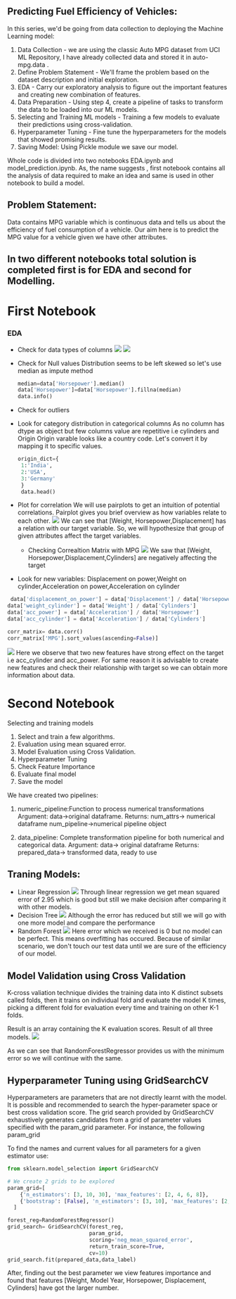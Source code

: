 ## Predicting Fuel Efficiency of Vehicles:
In this series, we'd be going from data collection to deploying the Machine Learning model:
1.	Data Collection - we are using the classic Auto MPG dataset from UCI ML Repository, I have already collected data and stored it in auto-mpg.data .
2.	Define Problem Statement - We'll frame the problem based on the dataset description and initial exploration.
3.	EDA - Carry our exploratory analysis to figure out the important features and creating new combination of features.
4.	Data Preparation - Using step 4, create a pipeline of tasks to transform the data to be loaded into our ML models.
5.	Selecting and Training ML models - Training a few models to evaluate their predictions using cross-validation.
6.	Hyperparameter Tuning - Fine tune the hyperparameters for the models that showed promising results.
7.	Saving Model: Using Pickle module we save our model.

Whole code is divided into two notebooks EDA.ipynb and model_prediction.ipynb. As, the name suggests , first notebook contains all the analysis of data required to make an idea and same is used in other notebook to build a model.

## Problem Statement:
Data contains MPG variable which is continuous data and tells us about the efficiency of fuel consumption of a vehicle.
Our aim here is to predict the MPG value for a vehicle given we have other attributes.

## In two different notebooks total solution is completed first is for EDA and second for Modelling.

# First Notebook

### EDA
* Check for data types of columns
![](/image/data_type.png)
![](/image/describe.png)

* Check for Null values
   Distribution seems to be left skewed so let's use median as impute method
   ```python
   median=data['Horsepower'].median()
   data['Horsepower']=data['Horsepower'].fillna(median)
   data.info()
   ```
* Check for outliers
* Look for category distribution in categorical columns
   As no column has dtype as object but few columns value are repetitive i.e cylinders and Origin
   Origin varable looks like a country code. Let's convert it by mapping it to specific values.
   ```python
   origin_dict={
    1:'India',
    2:'USA',
    3:'Germany'
    }
    data.head()
   ```
* Plot for correlation
   We will use pairplots to get an intuition of potential correlations. Pairplot gives you brief overview as how variables relate to each other.
   ![](/image/pairplot.png)
   We can see that [Weight, Horsepower,Displacement] has a relation with our target variable. So, we will hypothesize that group of given attributes affect the target            variables.
   * Checking Correaltion Matrix with MPG
    ![](/image/corr.png)
   We saw that [Weight, Horsepower,Displacement,Cylinders] are negatively affecting the target
* Look for new variables:
 Displacement on power,Weight on cylinder,Acceleration on power,Acceleration on cylinder
 
```python
 data['displacement_on_power'] = data['Displacement'] / data['Horsepower']
data['weight_cylinder'] = data['Weight'] / data['Cylinders']
data['acc_power'] = data['Acceleration'] / data['Horsepower']
data['acc_cylinder'] = data['Acceleration'] / data['Cylinders']

corr_matrix= data.corr()
corr_matrix['MPG'].sort_values(ascending=False)]
```
![](/image/new.png)
Here we observe that two new features have strong effect on the target i.e acc_cylinder and acc_power. For same reason it is advisable to create new features and check their relationship with target so we can obtain more information about data.

# Second Notebook

Selecting and training models

1) Select and train a few algorithms.
2) Evaluation using mean squared error.
3) Model Evaluation using Cross Validation.
4) Hyperparameter Tuning
5) Check Feature Importance
6) Evaluate final model
7) Save the model

We have created two pipelines:
1) numeric_pipeline:Function to process numerical transformations
                    Argument: data->original dataframe.
                    Returns: num_attrs-> numerical dataframe
                             num_pipeline->numerical pipeline object

2) data_pipeline: Complete transformation pipeline for both numerical and categorical data.
                  Argument: data-> original dataframe 
                  Returns: prepared_data-> transformed data, ready to use


## Traning Models:
* Linear Regression
 ![](/image/linear.png)
 Through linear regression we get mean squared error of 2.95 which is good but still we make decision after comparing it with other models. 
* Decision Tree
 ![](/image/tree.png)
 Although the error has reduced but still we will go with one more model and compare the performance
* Random Forest
 ![](/image/random.png)
Here error which we received is 0 but no model can be perfect. This means overfitting has occured. Because of similar scenario, we don't touch our test data until we are sure of the efficiency of our model.

## Model Validation using Cross Validation
K-cross valiation technique divides the training data into K distinct subsets called folds, then it trains on individual fold and evaluate the model K times, picking a different fold for evaluation every time and training on other K-1 folds.

Result is an array containing the K evaluation scores. Result of all three models.
![](/image/cross.png)

As we can see that RandomForestRegressor provides us with the minimum error so we will continue with the same.

## Hyperparameter Tuning using GridSearchCV

Hyperparameters are parameters that are not directly learnt with the model. It is possible and recommended to search the hyper-parameter space or best cross validation score. The grid search provided by GridSearchCV exhaustively generates candidates from a grid of parameter values specified with the param_grid parameter. For instance, the following param_grid

To find the names and current values for all parameters for a given estimator use:
```python
from sklearn.model_selection import GridSearchCV

# We create 2 grids to be explored
param_grid=[
    {'n_estimators': [3, 10, 30], 'max_features': [2, 4, 6, 8]},
    {'bootstrap': [False], 'n_estimators': [3, 10], 'max_features': [2, 3, 4]},
  ]

forest_reg=RandomForestRegressor()
grid_search= GridSearchCV(forest_reg,
                          param_grid,
                          scoring='neg_mean_squared_error',
                          return_train_score=True,
                          cv=10)
grid_search.fit(prepared_data,data_label)
```
After, finding out the best parameter we view features importance and found that  features [Weight, Model Year, Horsepower, Displacement, Cylinders] have got the larger number.


